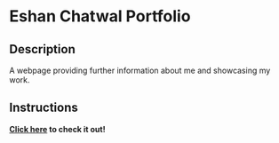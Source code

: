# Eshan Chatwal Portfolio

## Description
A webpage providing further information about me and showcasing my work.

## Instructions
**[Click here](http://eshanchatwal.co.uk) to check it out!**
